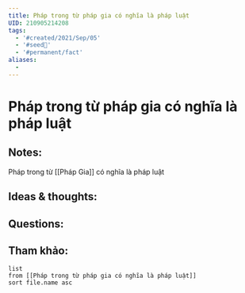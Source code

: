 ```yaml
---
title: Pháp trong từ pháp gia có nghĩa là pháp luật
UID: 210905214208
tags:
  - '#created/2021/Sep/05'
  - '#seed🥜'
  - '#permanent/fact'
aliases:
  - 
---
```

# Pháp trong từ pháp gia có nghĩa là pháp luật

## Notes:
Pháp trong từ [[Pháp Gia]] có nghĩa là pháp luật

## Ideas & thoughts:

## Questions:


## Tham khảo:
```dataview
list
from [[Pháp trong từ pháp gia có nghĩa là pháp luật]]
sort file.name asc
```